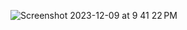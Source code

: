 ![Screenshot 2023-12-09 at 9 41 22 PM](https://github.com/sudo-self/android-app-template/assets/119916323/c1b1ef92-78c6-42f9-b713-9a2b79852f32)
